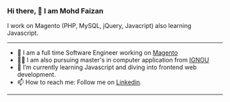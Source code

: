 ### Hi there, 👋 I am Mohd Faizan
I work on Magento (PHP, MySQL, jQuery, Javacript) also learning Javascript.

-----

- 💼 I am a full time Software Engineer working on <a href="https://business.adobe.com/products/magento/magento-commerce.html" target="_blank">Magento</a>
- 👨‍🎓 I am also pursuing master's in computer application from <a href="http://ignou.ac.in/" target="_blank">IGNOU</a>
- 🌱 I’m currently learning Javascript and diving into frontend web development.
- 📫 How to reach me: Follow me on <a href="https://in.linkedin.com/in/mohd-faizan-6433aa182" target="_blank">Linkedin</a>.
-----

<!--
**faizan1191/faizan1191** is a ✨ _special_ ✨ repository because its `README.md` (this file) appears on your GitHub profile.

Here are some ideas to get you started:

- 🔭 I’m currently working on ...
- 🌱 I’m currently learning ...
- 👯 I’m looking to collaborate on ...
- 🤔 I’m looking for help with ...
- 💬 Ask me about ...
- 📫 How to reach me: ...
- 😄 Pronouns: ...
- ⚡ Fun fact: ...
-->
